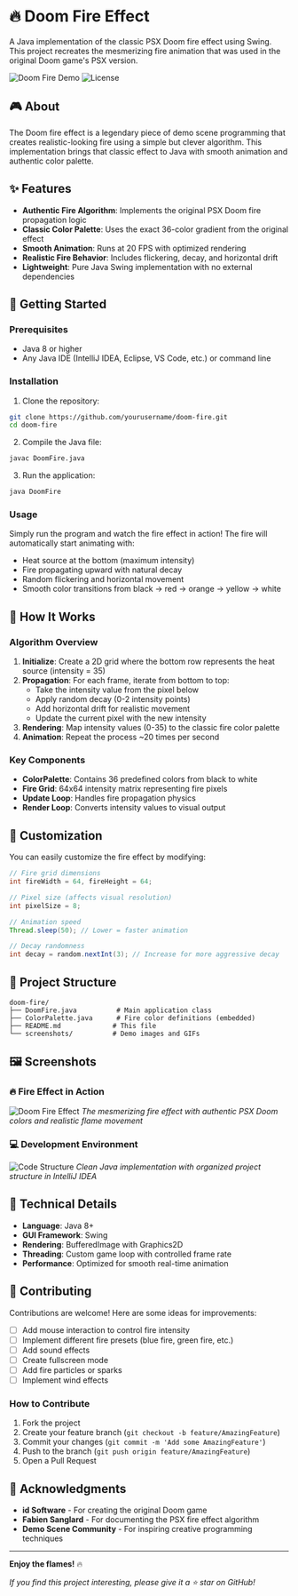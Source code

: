 # 🔥 Doom Fire Effect

A Java implementation of the classic PSX Doom fire effect using Swing. This project recreates the mesmerizing fire animation that was used in the original Doom game's PSX version.

![Doom Fire Demo](https://img.shields.io/badge/Java-Swing-orange) ![License](https://img.shields.io/badge/license-MIT-blue)

## 🎮 About

The Doom fire effect is a legendary piece of demo scene programming that creates realistic-looking fire using a simple but clever algorithm. This implementation brings that classic effect to Java with smooth animation and authentic color palette.

## ✨ Features

- **Authentic Fire Algorithm**: Implements the original PSX Doom fire propagation logic
- **Classic Color Palette**: Uses the exact 36-color gradient from the original effect
- **Smooth Animation**: Runs at 20 FPS with optimized rendering
- **Realistic Fire Behavior**: Includes flickering, decay, and horizontal drift
- **Lightweight**: Pure Java Swing implementation with no external dependencies

## 🚀 Getting Started

### Prerequisites

- Java 8 or higher
- Any Java IDE (IntelliJ IDEA, Eclipse, VS Code, etc.) or command line

### Installation

1. Clone the repository:
```bash
git clone https://github.com/yourusername/doom-fire.git
cd doom-fire
```

2. Compile the Java file:
```bash
javac DoomFire.java
```

3. Run the application:
```bash
java DoomFire
```

### Usage

Simply run the program and watch the fire effect in action! The fire will automatically start animating with:
- Heat source at the bottom (maximum intensity)
- Fire propagating upward with natural decay
- Random flickering and horizontal movement
- Smooth color transitions from black → red → orange → yellow → white

## 🔧 How It Works

### Algorithm Overview

1. **Initialize**: Create a 2D grid where the bottom row represents the heat source (intensity = 35)
2. **Propagation**: For each frame, iterate from bottom to top:
   - Take the intensity value from the pixel below
   - Apply random decay (0-2 intensity points)
   - Add horizontal drift for realistic movement
   - Update the current pixel with the new intensity
3. **Rendering**: Map intensity values (0-35) to the classic fire color palette
4. **Animation**: Repeat the process ~20 times per second

### Key Components

- **ColorPalette**: Contains 36 predefined colors from black to white
- **Fire Grid**: 64x64 intensity matrix representing fire pixels
- **Update Loop**: Handles fire propagation physics
- **Render Loop**: Converts intensity values to visual output

## 🎨 Customization

You can easily customize the fire effect by modifying:

```java
// Fire grid dimensions
int fireWidth = 64, fireHeight = 64;

// Pixel size (affects visual resolution)
int pixelSize = 8;

// Animation speed
Thread.sleep(50); // Lower = faster animation

// Decay randomness
int decay = random.nextInt(3); // Increase for more aggressive decay
```

## 📁 Project Structure

```
doom-fire/
├── DoomFire.java          # Main application class
├── ColorPalette.java      # Fire color definitions (embedded)
├── README.md             # This file
└── screenshots/          # Demo images and GIFs
```

## 🖼️ Screenshots

### 🔥 Fire Effect in Action
![Doom Fire Effect](screenshots/doom-fire-demo.png)
*The mesmerizing fire effect with authentic PSX Doom colors and realistic flame movement*

### 💻 Development Environment
![Code Structure](screenshots/code-structure.png)
*Clean Java implementation with organized project structure in IntelliJ IDEA*

## 🎯 Technical Details

- **Language**: Java 8+
- **GUI Framework**: Swing
- **Rendering**: BufferedImage with Graphics2D
- **Threading**: Custom game loop with controlled frame rate
- **Performance**: Optimized for smooth real-time animation

## 🤝 Contributing

Contributions are welcome! Here are some ideas for improvements:

- [ ] Add mouse interaction to control fire intensity
- [ ] Implement different fire presets (blue fire, green fire, etc.)
- [ ] Add sound effects
- [ ] Create fullscreen mode
- [ ] Add fire particles or sparks
- [ ] Implement wind effects

### How to Contribute

1. Fork the project
2. Create your feature branch (`git checkout -b feature/AmazingFeature`)
3. Commit your changes (`git commit -m 'Add some AmazingFeature'`)
4. Push to the branch (`git push origin feature/AmazingFeature`)
5. Open a Pull Request


## 🙏 Acknowledgments

- **id Software** - For creating the original Doom game
- **Fabien Sanglard** - For documenting the PSX fire effect algorithm
- **Demo Scene Community** - For inspiring creative programming techniques



---

**Enjoy the flames!** 🔥

*If you find this project interesting, please give it a ⭐ star on GitHub!*

